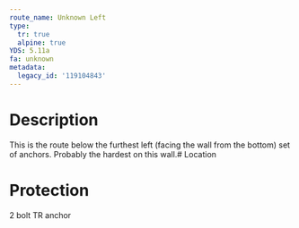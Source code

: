 ```yaml
---
route_name: Unknown Left
type:
  tr: true
  alpine: true
YDS: 5.11a
fa: unknown
metadata:
  legacy_id: '119104843'
---
```

# Description
This is the route below the furthest left (facing the wall from the bottom) set of anchors. Probably the hardest on this wall.# Location
# Protection
2 bolt TR anchor